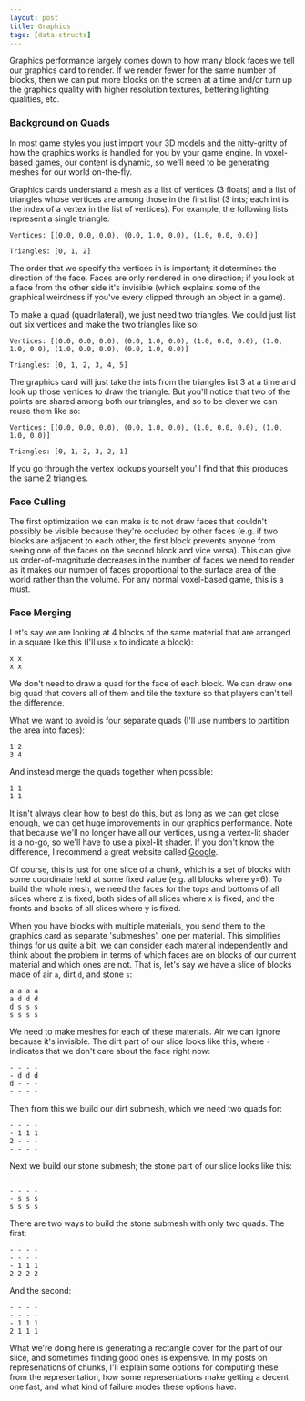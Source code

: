 ```yaml
---
layout: post
title: Graphics
tags: [data-structs]
---
```


Graphics performance largely comes down to how many block faces we tell our graphics card to render. If we render fewer for the same number of blocks, then we can put more blocks on the screen at a time and/or turn up the graphics quality with higher resolution textures, bettering lighting qualities, etc.

### Background on Quads
In most game styles you just import your 3D models and the nitty-gritty of how the graphics works is handled for you by your game engine. In voxel-based games, our content is dynamic, so we'll need to be generating meshes for our world on-the-fly.

Graphics cards understand a mesh as a list of vertices (3 floats) and a list of triangles whose vertices are among those in the first list (3 ints; each int is the index of a vertex in the list of vertices). For example, the following lists represent a single triangle:

`Vertices: [(0.0, 0.0, 0.0), (0.0, 1.0, 0.0), (1.0, 0.0, 0.0)]`

`Triangles: [0, 1, 2]`

The order that we specify the vertices in is important; it determines the direction of the face. Faces are only rendered in one direction; if you look at a face from the other side it's invisible (which explains some of the graphical weirdness if you've every clipped through an object in a game).

To make a quad (quadrilateral), we just need two triangles. We could just list out six vertices and make the two triangles like so:

`Vertices: [(0.0, 0.0, 0.0), (0.0, 1.0, 0.0), (1.0, 0.0, 0.0), (1.0, 1.0, 0.0), (1.0, 0.0, 0.0), (0.0, 1.0, 0.0)]`

`Triangles: [0, 1, 2, 3, 4, 5]`

The graphics card will just take the ints from the triangles list 3 at a time and look up those vertices to draw the triangle. But you'll notice that two of the points are shared among both our triangles, and so to be clever we can reuse them like so:

`Vertices: [(0.0, 0.0, 0.0), (0.0, 1.0, 0.0), (1.0, 0.0, 0.0), (1.0, 1.0, 0.0)]`

`Triangles: [0, 1, 2, 3, 2, 1]`

If you go through the vertex lookups yourself you'll find that this produces the same 2 triangles.

### Face Culling
The first optimization we can make is to not draw faces that couldn't possibly be visible because they're occluded by other faces (e.g. if two blocks are adjacent to each other, the first block prevents anyone from seeing one of the faces on the second block and vice versa). This can give us order-of-magnitude decreases in the number of faces we need to render as it makes our number of faces proportional to the surface area of the world rather than the volume. For any normal voxel-based game, this is a must.

### Face Merging
Let's say we are looking at 4 blocks of the same material that are arranged in a square like this (I'll use `x` to indicate a block):
```
x x
x x
```
We don't need to draw a quad for the face of each block. We can draw one big quad that covers all of them and tile the texture so that players can't tell the difference.

What we want to avoid is four separate quads (I'll use numbers to partition the area into faces):
```
1 2
3 4
```
And instead merge the quads together when possible:
```
1 1
1 1
```
It isn't always clear how to best do this, but as long as we can get close enough, we can get huge improvements in our graphics performance. Note that because we'll no longer have all our vertices, using a vertex-lit shader is a no-go, so we'll have to use a pixel-lit shader. If you don't know the difference, I recommend a great website called [Google](https://www.google.com/).

Of course, this is just for one slice of a chunk, which is a set of blocks with some coordinate held at some fixed value (e.g. all blocks where y=6). To build the whole mesh, we need the faces for the tops and bottoms of all slices where z is fixed, both sides of all slices where x is fixed, and the fronts and backs of all slices where y is fixed.

When you have blocks with multiple materials, you send them to the graphics card as separate 'submeshes', one per material. This simplifies things for us quite a bit; we can consider each material independently and think about the problem in terms of which faces are on blocks of our current material and which ones are not. That is, let's say we have a slice of blocks made of air `a`, dirt `d`, and stone `s`:
```
a a a a
a d d d
d s s s
s s s s
```
We need to make meshes for each of these materials. Air we can ignore because it's invisible. The dirt part of our slice looks like this, where `-` indicates that we don't care about the face right now:
```
- - - -
- d d d
d - - -
- - - -
```
Then from this we build our dirt submesh, which we need two quads for:
```
- - - -
- 1 1 1
2 - - -
- - - -
```
Next we build our stone submesh; the stone part of our slice looks like this:
```
- - - -
- - - -
- s s s
s s s s
```
There are two ways to build the stone submesh with only two quads. The first:
```
- - - -
- - - -
- 1 1 1
2 2 2 2
```
And the second:
```
- - - -
- - - -
- 1 1 1
2 1 1 1
```
What we're doing here is generating a rectangle cover for the part of our slice, and sometimes finding good ones is expensive. In my posts on represenations of chunks, I'll explain some options for computing these from the representation, how some representations make getting a decent one fast, and what kind of failure modes these options have.
